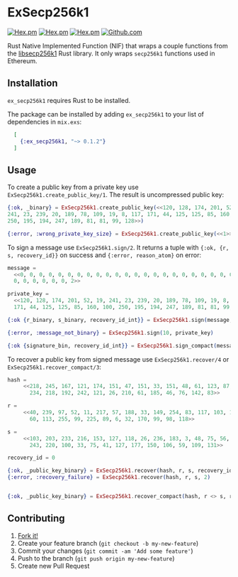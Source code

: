 # ExSecp256k1

[![Hex.pm](https://img.shields.io/hexpm/v/ex_secp256k1.svg)](https://hex.pm/packages/ex_secp256k1)
[![Hex.pm](https://img.shields.io/hexpm/dt/ex_secp256k1.svg)](https://hex.pm/packages/ex_secp256k1)
[![Hex.pm](https://img.shields.io/hexpm/l/ex_secp256k1.svg)](https://hex.pm/packages/ex_secp256k1)
[![Github.com](https://img.shields.io/github/last-commit/omgnetwork/ex_secp256k1.svg)](https://github.com/omgnetwork/ex_secp256k1)


Rust Native Implemented Function (NIF) that wraps a couple functions from the [libsecp256k1](https://github.com/paritytech/libsecp256k1) Rust library. It only wraps `secp256k1` functions used in Ethereum.

## Installation

`ex_secp256k1` requires Rust to be installed.

The package can be installed by adding `ex_secp256k1` to your list of
dependencies in `mix.exs`:

```elixir
  [
    {:ex_secp256k1, "~> 0.1.2"}
  ]
```

## Usage

To create a public key from a private key use `ExSecp256k1.create_public_key/1`. The result is uncompressed public key:

```elixir
{:ok, _binary} = ExSecp256k1.create_public_key(<<120, 128, 174, 201, 52, 19,
241, 23, 239, 20, 189, 78, 109, 19, 8, 117, 171, 44, 125, 125, 85, 160, 100,
250, 195, 194, 247, 189, 81, 81, 99, 128>>)

{:error, :wrong_private_key_size} = ExSecp256k1.create_public_key(<<1>>)
```

To sign a message use `ExSecp256k1.sign/2`. It returns a tuple with `{:ok, {r, s, recovery_id}}` on success and `{:error, reason_atom}` on error:

```elixir
message =
  <<0, 0, 0, 0, 0, 0, 0, 0, 0, 0, 0, 0, 0, 0, 0, 0, 0, 0, 0, 0, 0, 0, 0, 0, 0,
  0, 0, 0, 0, 0, 0, 2>>

private_key =
  <<120, 128, 174, 201, 52, 19, 241, 23, 239, 20, 189, 78, 109, 19, 8, 117,
  171, 44, 125, 125, 85, 160, 100, 250, 195, 194, 247, 189, 81, 81, 99, 128>>

{:ok {r_binary, s_binary, recovery_id_int}} = ExSecp256k1.sign(message, private_key)

{:error, :message_not_binary} = ExSecp256k1.sign(10, private_key)

{:ok {signature_bin, recovery_id_int}} = ExSecp256k1.sign_compact(message, private_key)
```

To recover a public key from signed message use `ExSecp256k1.recover/4` or `ExSecp256k1.recover_compact/3`:

```elixir
hash =
     <<218, 245, 167, 121, 174, 151, 47, 151, 33, 151, 48, 61, 123, 87, 71, 70, 199, 239, 131,
       234, 218, 192, 242, 121, 26, 210, 61, 185, 46, 76, 142, 83>>

r =
     <<40, 239, 97, 52, 11, 217, 57, 188, 33, 149, 254, 83, 117, 103, 134, 96, 3, 225, 161, 93,
       60, 113, 255, 99, 225, 89, 6, 32, 170, 99, 98, 118>>

s =
     <<103, 203, 233, 216, 153, 127, 118, 26, 236, 183, 3, 48, 75, 56, 0, 204, 245, 85, 201,
       243, 220, 100, 33, 75, 41, 127, 177, 150, 106, 59, 109, 131>>

recovery_id = 0

{:ok, _public_key_binary} = ExSecp256k1.recover(hash, r, s, recovery_id)
{:error, :recovery_failure} = ExSecp256k1.recover(hash, r, s, 2)


{:ok, _public_key_binary} = ExSecp256k1.recover_compact(hash, r <> s, recovery_id)
```

## Contributing

1. [Fork it!](https://github.com/ayrat555/ex_secp256k1)
2. Create your feature branch (`git checkout -b my-new-feature`)
3. Commit your changes (`git commit -am 'Add some feature'`)
4. Push to the branch (`git push origin my-new-feature`)
5. Create new Pull Request
